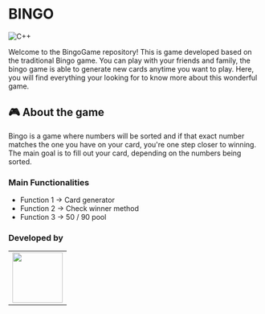 # BINGO

![C++](https://img.shields.io/badge/C++-00599C?style=for-the-badge&logo=c%2B%2B&logoColor=white)

Welcome to the BingoGame repository! This is game developed based on the traditional Bingo game.
You can play with your friends and family, the bingo game is able to generate new cards anytime you want to play.
Here, you will find everything your looking for to know more about this wonderful game.

## 🎮 About the game

Bingo is a game where numbers will be sorted and if that exact number matches the one you have on your card, you're one step closer to winning. The main goal is to fill out your card, depending on the numbers being sorted.

### Main Functionalities

- Function 1 -> Card generator
- Function 2 -> Check winner method
- Function 3 -> 50 / 90 pool 

### Developed by
<table>
  <tr>
    <td align="center">
      <a href="https://github.com/Sousa1302">
        <img src="https://github.com/Sousa1302.png" width="100px/><br />
        <sub><b>Gonçalo Sousa</b></sub>
      </a>
    </td>
    <td align="center">
      <a href="https://github.com/goncalobranco299">
        <img src="https://github.com/goncalobranco299.png" width="100px/><br />
        <sub><b>Gonçalo Branco</b></sub>
      </a>
    </td>
  </tr>
</table>

